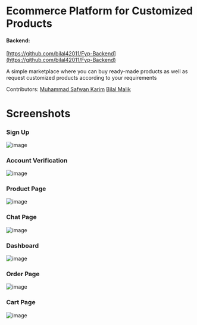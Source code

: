 # Ecommerce Platform for Customized Products

#### Backend: 
[https://github.com/bilal42011/Fyp-Backend](https://github.com/bilal42011/Fyp-Backend)

A simple marketplace where you can buy ready-made products as well as request customized products according to your requirements


Contributors: [Muhammad Safwan Karim](https://github.com/msafwankarim) [Bilal Malik](https://github.com/bilal42011)

# Screenshots

### Sign Up
![image](https://user-images.githubusercontent.com/66724151/190875339-4827e022-9e61-45f1-ac04-cb3d44f89745.png)

### Account Verification
![image](https://user-images.githubusercontent.com/66724151/190875359-e1784063-246c-49dc-9759-e957f5e73949.png)

### Product Page
![image](https://user-images.githubusercontent.com/66724151/190875164-7b006492-63a5-42dd-8288-06bfcc3ac4bb.png)

### Chat Page
![image](https://user-images.githubusercontent.com/66724151/190875181-41acb837-e942-4d0c-8c74-e6fcd2eb1046.png)

### Dashboard
![image](https://user-images.githubusercontent.com/66724151/190875200-95cb8ef6-252d-4285-afb1-46543d702fe1.png)

### Order Page
![image](https://user-images.githubusercontent.com/66724151/190875210-59d62b97-3a06-4724-87c8-c76de1775c00.png)

### Cart Page
![image](https://user-images.githubusercontent.com/66724151/190875234-c3495f71-870d-443b-9747-ac210518a6ef.png)
